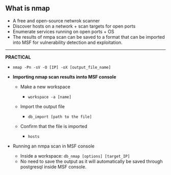 ## What is nmap
* A free and open-source  netwrok scanner
* Discover hosts on a network + scan targets for open ports
* Enumerate services running on open ports + OS
* The results of nmpa scan can be saved to a format that can be imported into MSF for vulnerability detection and exploitation.

***

**PRACTICAL**
* `nmap -Pn -sV -O [IP] -oX [output_file_name]`
* **Importing nmap scan results innto MSF console**
    * Make a new workspace
      * `workspace -a [name]`
     
    * Import the output file
      * `db_import [path to the file]`
     
    * Confirm that the file is imported
      * `hosts`
     
* Running an nmpa scan in MSF console
  * Inside a workspace: `db_nmap [options] [target_IP]`
  * No need to save the output as it will automatically be saved through postgresql inside MSF console.
